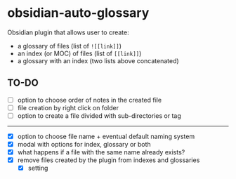 # obsidian-auto-glossary
Obsidian plugin that allows user to create:
- a glossary of files (list of `![[link]]`)
- an index (or MOC) of files (list of `[[link]]`)
- a glossary with an index (two lists above concatenated)
## TO-DO
- [ ] option to choose order of notes in the created file
- [ ] file creation by right click on folder
- [ ] option to create a file divided with sub-directories or tag
***
- [x] option to choose file name + eventual default naming system
- [x] modal with options for index, glossary or both
- [x] what happens if a file with the same name already exists?
- [x] remove files created by the plugin from indexes and glossaries
	- [x] setting
